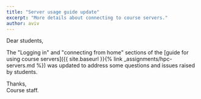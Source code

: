 ```yaml
---
title: "Server usage guide update"
excerpt: "More details about connecting to course servers."
author: aviv
---
```


Dear students, 

The "Logging in" and "connecting from home" sections of the [guide for using course servers]({{ site.baseurl }}{% link _assignments/hpc-servers.md %}) was updated to address some questions and issues raised by students.

Thanks,  
Course staff.


